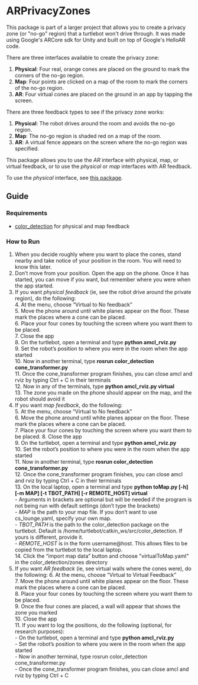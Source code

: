 # ARPrivacyZones

This package is part of a larger project that allows you to create a privacy zone (or "no-go" region) that a turtlebot won't drive through. It was made using Google's ARCore sdk for Unity and built on top of Google's HelloAR code. 

There are three interfaces available to create the privacy zone:
1. **Physical**: Four real, orange cones are placed on the ground to mark the corners of the no-go region.
2. **Map**: Four points are clicked on a map of the room to mark the corners of the no-go region.
3. **AR**: Four virtual cones are placed on the ground in an app by tapping the screen.

There are three feedback types to see if the privacy zone works:
1. **Physical**: The robot drives around the room and avoids the no-go region.
2. **Map**: The no-go region is shaded red on a map of the room.
3. **AR**: A virtual fence appears on the screen where the no-go region was specified. 

This package allows you to use the *AR* interface with physical, map, or virtual feedback, or to use the *physical* or *map* interfaces with AR feedback.

To use the *physical* interface, see [this package](https://github.com/MarisaJH/color_detection).

## Guide
### Requirements
* [color_detection](https://github.com/MarisaJH/color_detection) for physical and map feedback

### How to Run
1. When you decide roughly where you want to place the cones, stand nearby and take notice of your position in the room. You will need to know this later.  
2. Don’t move from your position. Open the app on the phone. Once it has started, you can move if you want, but remember where you were when the app started.  
3. If you want *physical feedback* (ie, see the robot drive around the private region), do the following:  
    4. At the menu, choose “Virtual to No feedback”  
    5. Move the phone around until white planes appear on the floor. These mark the places where a cone can be placed.  
    6. Place your four cones by touching the screen where you want them to be placed.  
    7. Close the app  
    8. On the turtlebot, open a terminal and type **python amcl_rviz.py**  
    9. Set the robot’s position to where you were in the room when the app started  
    10. Now in another terminal, type **rosrun color_detection cone_transformer.py**  
    11. Once the cone_transformer program finishes, you can close amcl and rviz by typing Ctrl + C in their terminals  
    12. Now in any of the terminals, type **python amcl_rviz.py virtual**  
    13. The zone you made on the phone should appear on the map, and the robot should avoid it  
4. If you want *map feedback*, do the following:  
    5. At the menu, choose “Virtual to No feedback”  
    6. Move the phone around until white planes appear on the floor. These mark the places where a cone can be placed.  
    7. Place your four cones by touching the screen where you want them to be placed.
    8. Close the app  
    9. On the turtlebot, open a terminal and type **python amcl_rviz.py**  
    10. Set the robot’s position to where you were in the room when the app started  
    11. Now in another terminal, type **rosrun color_detection cone_transformer.py**  
    12. Once the cone_transformer program finishes, you can close amcl and rviz by typing Ctrl + C in their terminals  
    13. On the local laptop, open a terminal and type **python toMap.py [-h] [-m MAP] [-t TBOT_PATH] [-r REMOTE_HOST] virtual**  
        - Arguments in brackets are optional but will be needed if the program is not being run with default settings (don’t type the brackets)  
        - *MAP* is the path to your map file. If you don’t want to use cs_lounge.yaml, specify your own map.  
        - *TBOT_PATH* is the path to the color_detection package on the turtlebot. Default is /home/turtlebot/catkin_ws/src/color_detection. If yours is different, provide it.  
        - *REMOTE_HOST* is in the form username@host. This allows files to be copied from the turtlebot to the local laptop.  
    14. Click the “import map data” button and choose "virtualToMap.yaml" in the color_detection/zones directory  
5. If you want *AR feedback* (ie, see virtual walls where the cones were), do the following:
    6. At the menu, choose “Virtual to Virtual Feedback”  
    7. Move the phone around until white planes appear on the floor. These mark the places where a cone can be placed.  
    8. Place your four cones by touching the screen where you want them to be placed.  
    9. Once the four cones are placed, a wall will appear that shows the zone you marked  
    10. Close the app   
    11. If you want to log the positions, do the following (optional, for research purposes):  
        - On the turtlebot, open a terminal and type **python amcl_rviz.py**  
        - Set the robot’s position to where you were in the room when the app started  
        - Now in another terminal, type rosrun color_detection cone_transformer.py  
        - Once the cone_transformer program finishes, you can close amcl and rviz by typing Ctrl + C  
